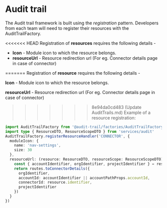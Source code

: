 # Audit trail

The Audit trail framework is built using the _registration_ pattern. Developers from each team will need to register their resources with the AuditTrailFactory.

<<<<<<< HEAD
Registration of **resources** requires the following details -

- **Icon** - Module icon to which the resource belongs.
- **resourceUrl** - Resource redirection url (For eg. Connector details page in case of connector)

=======
Registration of **resource** requires the following details -
   
   **Icon** - Module icon to which the resource belongs.
   
   **resourceUrl** - Resource redirection url (For eg. Connector details page in case of connector)
   
   
>>>>>>> 8e94da0cd483 (Update AuditTrails.md)
Example of a resource registration:

```typescript
import AuditTrailFactory from '@audit-trail/factories/AuditTrailFactory'
import type { ResourceDTO, ResourceScopeDTO } from 'services/audit'
AuditTrailFactory.registerResourceHandler('CONNECTOR', {
  moduleIcon: {
    name: 'nav-settings',
    size: 30
  },
  resourceUrl: (resource: ResourceDTO, resourceScope: ResourceScopeDTO) => {
    const { accountIdentifier, orgIdentifier, projectIdentifier } = resourceScope
    return routes.toConnectorDetails({
      orgIdentifier,
      accountId: accountIdentifier || accountPathProps.accountId,
      connectorId: resource.identifier,
      projectIdentifier
    })
  }
})
```
